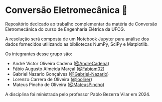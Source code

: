# Conversão Eletromecânica 🧲

Repositório dedicado ao trabalho complementar da matéria de Conversão Eletromecânica do curso de Engenharia Elétrica da UFCG.

A resolução será composta de um Notebook Jupyter para análise dos dados fornecidos utilizando as bibliotecas NumPy, SciPy e Matplotlib.

Os integrantes desse grupo são:

- André Victor Oliveira Cadena ([@AndreCadena](https://github.com/AndreCadena))
- Fábio Augusto Almeida Marçal ([@Fabiom02](https://github.com/Fabiom02))
- Gabriel Nazario Gonçalves ([@Gabriel-Nazario](https://github.com/gabriel-nazario))
- Lorenzo Carrera de Oliveira ([@loolirer](https://github.com/loolirer))
- Mateus Pincho de Oliveira ([@MateusPincho](https://github.com/MateusPincho))

A disciplina foi ministrada pelo professor Pablo Bezerra Vilar em 2024.
